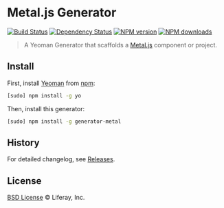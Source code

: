 # Metal.js Generator

[![Build Status](http://img.shields.io/travis/metal/generator-metal/master.svg?style=flat)](https://travis-ci.org/metal/generator-metal)
[![Dependency Status](http://img.shields.io/david/metal/generator-metal.svg?style=flat)](https://david-dm.org/metal/generator-metal)
[![NPM version](http://img.shields.io/npm/v/generator-metal.svg?style=flat)](http://npmjs.org/generator-metal)
[![NPM downloads](http://img.shields.io/npm/dm/generator-metal.svg?style=flat)](http://npmjs.org/generator-metal)

> A Yeoman Generator that scaffolds a [Metal.js](https://github.com/metal/metal.js) component or project.

## Install

First, install [Yeoman](http://yeoman.io/) from [npm](https://www.npmjs.org/):

```sh
[sudo] npm install -g yo
```

Then, install this generator:

```sh
[sudo] npm install -g generator-metal
```

## History

For detailed changelog, see [Releases](https://github.com/metal/generator-metal/releases).

## License

[BSD License](http://opensource.org/licenses/BSD-2-Clause) © Liferay, Inc.
